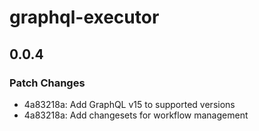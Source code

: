 # graphql-executor

## 0.0.4

### Patch Changes

- 4a83218a: Add GraphQL v15 to supported versions
- 4a83218a: Add changesets for workflow management
